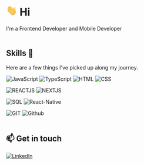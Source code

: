 # <img src="https://raw.githubusercontent.com/ABSphreak/ABSphreak/master/gifs/Hi.gif" width="30px"> Hi


I'm a Frontend Developer and Mobile Developer
<br/>
<br/>

## Skills 🚀

Here are a few things I've picked up along my journey.

![JavaScript](https://img.shields.io/badge/JavaScript-F7DF1E?style=for-the-badge&logo=javascript&logoColor=black) ![TypeScript](https://img.shields.io/badge/TypeScript-007ACC?style=for-the-badge&logo=typescript&logoColor=white) ![HTML](https://img.shields.io/badge/HTML5-E34F26?style=for-the-badge&logo=html5&logoColor=white) ![CSS](https://img.shields.io/badge/CSS-239120?&style=for-the-badge&logo=css3&logoColor=white) 

![REACTJS](https://img.shields.io/badge/react-06bcee?style=for-the-badge&logo=react&logoColor=black) ![NEXTJS](https://img.shields.io/badge/next.js-000000?style=for-the-badge&logo=next.js&logoColor=black)

![SQL](https://img.shields.io/badge/-SQL-000?style=for-the-badge&logo=MySQL&logoColor=4479A1) ![React-Native](https://img.shields.io/badge/react-native%20-%230db7ed.svg?&style=for-the-badge&logo=react-native&logoColor=white) 

![GIT](https://img.shields.io/badge/git%20-%23F05033.svg?&style=for-the-badge&logo=git&logoColor=white) ![Github](https://img.shields.io/badge/github%20-%23121011.svg?&style=for-the-badge&logo=github&logoColor=white)
<br/>
<br/>
## 📫 Get in touch
[![LinkedIn](https://img.shields.io/badge/LinkedIn-0077B5?style=for-the-badge&logo=linkedin&logoColor=white)](https://www.linkedin.com/in/jose-vitor-segundo/)

<!-- ### Hi there 🚀
📫 How to reach me: josevitorsegundo2@gmail.com
**/** is a ✨ _special_ ✨ repository because its `README.md` (this file) appears on your GitHub profile.
Here are some ideas to get you started:
- 🔭 I’m currently working on ...
- 🌱 I’m currently learning ...
- 👯 I’m looking to collaborate on ...
- 🤔 I’m looking for help with ...
- 💬 Ask me about ...
- 📫 How to reach me: ...
- 😄 Pronouns: ...
- ⚡ Fun fact: ...
-->
